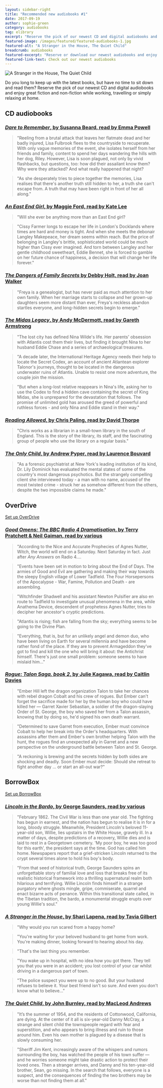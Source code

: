 ```yaml
---
layout: sidebar-right
title: "Recommended new audiobooks #1"
date: 2017-09-19
author: sophie-green
category: audiobooks
tag: elibrary
excerpt: "Reserve the pick of our newest CD and digital audiobooks and enjoy great fiction and non-fiction while working, travelling or simply relaxing at home."
featured-image: /images/featured/featured-audiobooks-1.jpg
featured-alt: "A Stranger in the House, The Quiet Child"
breadcrumb: audiobooks
featured-excerpt: "Reserve or download our newest audiobooks and enjoy great stories while working, travelling or simply relaxing at home."
featured-link-text: Check out our newest audiobooks
---
```


![A Stranger in the House, The Quiet Child](/images/featured/featured-audiobooks-1.jpg)

Do you long to keep up with the latest books, but have no time to sit down and read them? Reserve the pick of our newest CD and digital audiobooks and enjoy great fiction and non-fiction while working, travelling or simply relaxing at home.

## CD audiobooks

### [<cite>Dare to Remember</cite>, by Susanna Beard, read by Emma Powell](https://suffolk.spydus.co.uk/cgi-bin/spydus.exe/ENQ/OPAC/BIBENQ?BRN=2206084)

> "Reeling from a brutal attack that leaves her flatmate dead and her badly injured, Lisa Fulbrook flees to the countryside to recuperate. With only vague memories of the event, she isolates herself from her friends and family, content to spend her days wandering the hills with her dog, Riley. However, Lisa is soon plagued, not only by vivid flashbacks, but questions, too: how did their assailant know them? Why were they attacked? And what really happened that night?

> "As she desperately tries to piece together the memories, Lisa realises that there's another truth still hidden to her, a truth she can't escape from. A truth that may have been right in front of her all along."

### [<cite>An East End Girl</cite>, by Maggie Ford, read by Kate Lee](https://suffolk.spydus.co.uk/cgi-bin/spydus.exe/ENQ/OPAC/BIBENQ?BRN=2206085)

> "Will she ever be anything more than an East End girl?

> "Cissy Farmer longs to escape her life in London's Docklands where times are hard and money is tight. And when she meets the debonair Langley Makepeace, her dream seems within reach. But the price of belonging in Langley's brittle, sophisticated world could be much higher than Cissy ever imagined. And torn between Langley and her gentle childhood sweetheart, Eddie Bennet, she is forced to gamble on her future chance of happiness, a decision that will change her life forever."

### [<cite>The Dangers of Family Secrets</cite> by Debby Holt, read by Joan Walker](https://suffolk.spydus.co.uk/cgi-bin/spydus.exe/ENQ/OPAC/BIBENQ?BRN=2206087)

> "Freya is a genealogist, but has never paid as much attention to her own family. When her marriage starts to collapse and her grown-up daughters seem more distant than ever, Freya's reckless abandon startles everyone, and long-hidden secrets begin to emerge."

### [<cite>The Midas Legacy</cite>, by Andy McDermott, read by Gareth Armstrong](https://suffolk.spydus.co.uk/cgi-bin/spydus.exe/ENQ/OPAC/BIBENQ?BRN=2206089)

> "The lost city has defined Nina Wilde's life. Her parents' obsession with Atlantis cost them their lives, but finding it brought Nina to her husband Eddie Chase and a series of archaeological treasures.

> "A decade later, the International Heritage Agency needs their help to locate the Secret Codex, an account of ancient Atlantean explorer Talonor's journeys, thought to be located in the dangerous underwater ruins of Atlantis. Unable to resist one more adventure, the couple join the mission.

> "But when a long-lost relative reappears in Nina's life, asking her to use the Codex to find a hidden cave containing the secret of King Midas, she is unprepared for the devastation that follows. The promise of unlimited gold has aroused the greed of powerful and ruthless forces - and only Nina and Eddie stand in their way."

### [<cite>Reading Allowed</cite>, by Chris Paling, read by David Thorpe](https://suffolk.spydus.co.uk/cgi-bin/spydus.exe/ENQ/OPAC/BIBENQ?BRN=2207307)

> "Chris works as a librarian in a small-town library in the south of England. This is the story of the library, its staff, and the fascinating group of people who use the library on a regular basis."

### [<cite>The Only Child</cite>, by Andrew Pyper, read by Laurence Bouvard](https://suffolk.spydus.co.uk/cgi-bin/spydus.exe/ENQ/OPAC/BIBENQ?BRN=2206091)

> "As a forensic psychiatrist at New York's leading institution of its kind, Dr. Lily Dominick has evaluated the mental states of some of the country's most dangerous psychotics. But the strangely compelling client she interviewed today - a man with no name, accused of the most twisted crime - struck her as somehow different from the others, despite the two impossible claims he made."

## OverDrive

[Set up OverDrive](/elibrary/overdrive/)

### [<cite>Good Omens: The BBC Radio 4 Dramatisation</cite>, by Terry Pratchett & Neil Gaiman, read by various](https://suffolklibraries.overdrive.com/media/3032079)

> "According to the Nice and Accurate Prophecies of Agnes Nutter, Witch, the world will end on a Saturday. Next Saturday in fact. Just after <cite>Any Answers</cite> on Radio 4....

> "Events have been set in motion to bring about the End of Days. The armies of Good and Evil are gathering and making their way towards the sleepy English village of Lower Tadfield. The Four Horsepersons of the Apocalypse - War, Famine, Pollution and Death - are assembling.

> "Witchfinder Shadwell and his assistant Newton Pulsifier are also en route to Tadfield to investigate unusual phenomena in the area, while Anathema Device, descendent of prophetess Agnes Nutter, tries to decipher her ancestor's cryptic predictions.

> "Atlantis is rising; fish are falling from the sky; everything seems to be going to the Divine Plan.

> "Everything, that is, but for an unlikely angel and demon duo, who have been living on Earth for several millennia and have become rather fond of the place. If they are to prevent Armageddon they've got to find and kill the one who will bring it about: the Antichrist himself. There's just one small problem: someone seems to have mislaid him..."

### [<cite>Rogue: Talon Saga, book 2</cite>, by Julie Kagawa, read by Caitlin Davies](https://suffolklibraries.overdrive.com/media/2145488)

> "Ember Hill left the dragon organization Talon to take her chances with rebel dragon Cobalt and his crew of rogues. But Ember can't forget the sacrifice made for her by the human boy who could have killed her — Garret Xavier Sebastian, a soldier of the dragon-slaying Order of St. George, the boy who saved her from a Talon assassin, knowing that by doing so, he'd signed his own death warrant.

> "Determined to save Garret from execution, Ember must convince Cobalt to help her break into the Order's headquarters. With assassins after them and Ember's own brother helping Talon with the hunt, the rogues find an unexpected ally in Garret and a new perspective on the underground battle between Talon and St. George.

> "A reckoning is brewing and the secrets hidden by both sides are shocking and deadly. Soon Ember must decide: Should she retreat to fight another day ... or start an all-out war?"

## BorrowBox

[Set up BorrowBox](/elibrary/borrowbox/)

### [<cite>Lincoln in the Bardo</cite>, by George Saunders, read by various](https://fe.bolindadigital.com/wldcs_bol_fo/b2i/productDetail.html?productId=BOL_434026&fromPage=1&b2bSite=4172)

> "February 1862. The Civil War is less than one year old. The fighting has begun in earnest, and the nation has begun to realise it is in for a long, bloody struggle. Meanwhile, President Lincoln's beloved 11-year-old son, Willie, lies upstairs in the White House, gravely ill. In a matter of days, despite predictions of a recovery, Willie dies and is laid to rest in a Georgetown cemetery. 'My poor boy, he was too good for this earth', the president says at the time. God has called him home. Newspapers report that a grief-stricken Lincoln returned to the crypt several times alone to hold his boy's body.

> "From that seed of historical truth, George Saunders spins an unforgettable story of familial love and loss that breaks free of its realistic historical framework into a thrilling supernatural realm both hilarious and terrifying. Willie Lincoln finds himself in a strange purgatory where ghosts mingle, gripe, commiserate, quarrel and enact bizarre acts of penance. Within this transitional state called, in the Tibetan tradition, the bardo, a monumental struggle erupts over young Willie's soul."

### [<cite>A Stranger in the House</cite>, by Shari Lapena, read by Tavia Gilbert](https://fe.bolindadigital.com/wldcs_bol_fo/b2i/productDetail.html?productId=BOL_434050&fromPage=1&b2bSite=4172)

> "Why would you run scared from a happy home?

> "You're waiting for your beloved husband to get home from work. You're making dinner, looking forward to hearing about his day.

> "That's the last thing you remember.

> "You wake up in hospital, with no idea how you got there. They tell you that you were in an accident; you lost control of your car whilst driving in a dangerous part of town.

> "The police suspect you were up to no good. But your husband refuses to believe it. Your best friend isn't so sure. And even you don't know what to believe..."

### [<cite>The Quiet Child</cite>, by John Burnley, read by MacLeod Andrews](https://fe.bolindadigital.com/wldcs_bol_fo/b2i/productDetail.html?productId=HCA_423911&fromPage=1&b2bSite=4172)

> "It’s the summer of 1954, and the residents of Cottonwood, California, are dying. At the center of it all is six-year-old Danny McCray, a strange and silent child the townspeople regard with fear and superstition, and who appears to bring illness and ruin to those around him. Even his own mother is plagued by a disease that is slowly consuming her.

> "Sheriff Jim Kent, increasingly aware of the whispers and rumors surrounding the boy, has watched the people of his town suffer — and he worries someone might take drastic action to protect their loved ones. Then a stranger arrives, and Danny and his ten-year-old brother, Sean, go missing. In the search that follows, everyone is a suspect, and the consequences of finding the two brothers may be worse than not finding them at all."
